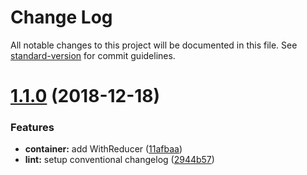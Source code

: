 # Change Log

All notable changes to this project will be documented in this file. See [standard-version](https://github.com/conventional-changelog/standard-version) for commit guidelines.

<a name="1.1.0"></a>
# [1.1.0](https://github.com/Astrocoders/recontainers/compare/v1.0.3-beta.2...v1.1.0) (2018-12-18)


### Features

* **container:** add WithReducer ([11afbaa](https://github.com/Astrocoders/recontainers/commit/11afbaa))
* **lint:** setup conventional changelog ([2944b57](https://github.com/Astrocoders/recontainers/commit/2944b57))
